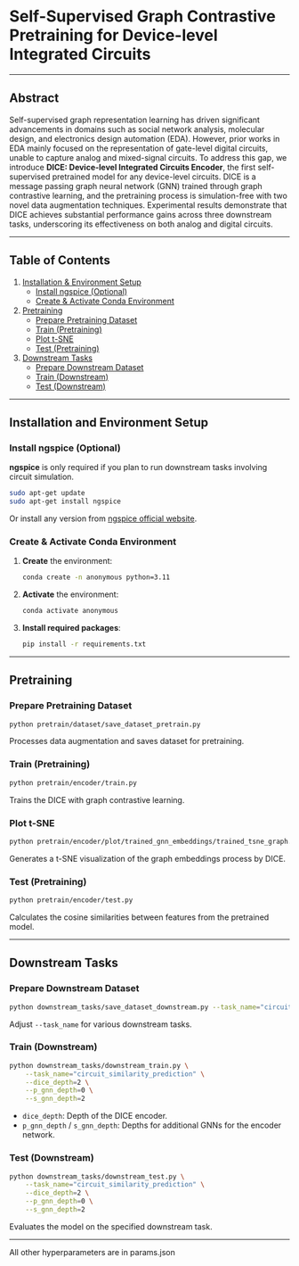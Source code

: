 # Self-Supervised Graph Contrastive Pretraining for Device-level Integrated Circuits
---
## Abstract
Self-supervised graph representation learning has driven significant advancements in domains such as social network analysis, molecular design, and electronics design automation (EDA). However, prior works in EDA mainly focused on the representation of gate-level digital circuits, unable to capture analog and mixed-signal circuits. To address this gap, we introduce **DICE: Device-level Integrated Circuits Encoder**, the first self-supervised pretrained model for any device-level circuits. DICE is a message passing graph neural network (GNN) trained through graph contrastive learning, and the pretraining process is simulation-free with two novel data augmentation techniques. Experimental results demonstrate that DICE achieves substantial performance gains across three downstream tasks, underscoring its effectiveness on both analog and digital circuits.

---

## Table of Contents  
1. [Installation & Environment Setup](#installation-and-environment-setup)  
   - [Install ngspice (Optional)](#install-ngspice-optional)  
   - [Create & Activate Conda Environment](#create--activate-conda-environment)  
2. [Pretraining](#pretraining)  
   - [Prepare Pretraining Dataset](#prepare-pretraining-dataset)  
   - [Train (Pretraining)](#train-pretraining)  
   - [Plot t-SNE](#plot-t-sne)  
   - [Test (Pretraining)](#test-pretraining)  
3. [Downstream Tasks](#downstream-tasks)  
   - [Prepare Downstream Dataset](#prepare-downstream-dataset)  
   - [Train (Downstream)](#train-downstream)  
   - [Test (Downstream)](#test-downstream)

---

## Installation and Environment Setup

### Install ngspice (Optional)
**ngspice** is only required if you plan to run downstream tasks involving circuit simulation.

```bash
sudo apt-get update
sudo apt-get install ngspice
```

Or install any version from [ngspice official website](http://ngspice.sourceforge.net/).

### Create & Activate Conda Environment
1. **Create** the environment:
   ```bash
   conda create -n anonymous python=3.11
   ```
2. **Activate** the environment:
   ```bash
   conda activate anonymous
   ```
3. **Install required packages**:
   ```bash
   pip install -r requirements.txt
   ```

---

## Pretraining

### Prepare Pretraining Dataset
```bash
python pretrain/dataset/save_dataset_pretrain.py
```
Processes data augmentation and saves dataset for pretraining.

### Train (Pretraining)
```bash
python pretrain/encoder/train.py
```
Trains the DICE with graph contrastive learning.

### Plot t-SNE
```bash
python pretrain/encoder/plot/trained_gnn_embeddings/trained_tsne_graph.py
```
Generates a t-SNE visualization of the graph embeddings process by DICE.

### Test (Pretraining)
```bash
python pretrain/encoder/test.py
```
Calculates the cosine similarities between features from the pretrained model.

---

## Downstream Tasks

### Prepare Downstream Dataset
```bash
python downstream_tasks/save_dataset_downstream.py --task_name="circuit_similarity_prediction"
```
Adjust `--task_name` for various downstream tasks.

### Train (Downstream)
```bash
python downstream_tasks/downstream_train.py \
    --task_name="circuit_similarity_prediction" \
    --dice_depth=2 \
    --p_gnn_depth=0 \
    --s_gnn_depth=2
```
- `dice_depth`: Depth of the DICE encoder.  
- `p_gnn_depth` / `s_gnn_depth`: Depths for additional GNNs for the encoder network.

### Test (Downstream)
```bash
python downstream_tasks/downstream_test.py \
    --task_name="circuit_similarity_prediction" \
    --dice_depth=2 \
    --p_gnn_depth=0 \
    --s_gnn_depth=2
```
Evaluates the model on the specified downstream task.

---

All other hyperparameters are in params.json